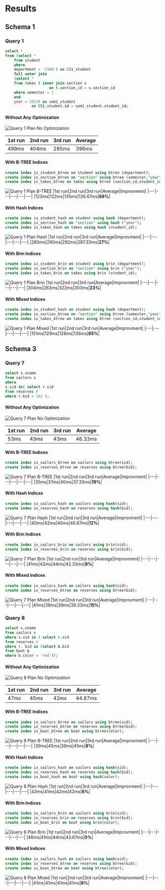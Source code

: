 # Results
## Schema 1

### Query 1
```SQL
select *
from (select *
    from student
    where
    department = 'CSEN') as CS1_student
    full outer join
    (select *
    from takes t inner join section s
                    on t.section_id = s.section_id
    where semester = 1
    and
    year = 2019) as sem1_student
            on CS1_student.id = sem1_student.student_id;
```
#### Without Any Optimization

![Query 1 Plan No Optimization](./images/query_1_no_optimization.svg)

|1st run|2nd run|3rd run|Average|
|---|---|---|---|
|499ms|404ms|285ms|396ms|

#### With B-TREE Indices

```SQL
create index ix_student_btree on student using btree (department);
create index ix_section_btree on "section" using btree (semester,"year");
create index ix_takes_btree on takes using btree (section_id,student_id);
```
![Query 1 Plan B-TREE](./images/query_1_btrees.svg)
|1st run|2nd run|3rd run|Average|Improvment|
|---|---|---|---|---|
|123ms|122ms|135ms|126.67ms|**68%**|

#### With Hash Indices

```SQL
create index ix_student_hash on student using hash (department);
create index ix_section_hash on "section" using hash ("year");
create index ix_takes_hash on takes using hash (student_id);
```

![Query 1 Plan Hash](./images/query_1_hash.svg)
|1st run|2nd run|3rd run|Average|Improvment|
|---|---|---|---|---|
|280ms|290ms|292ms|287.33ms|**27%**|

#### With Brin Indices

```SQL
create index ix_student_brin on student using brin (department);
create index ix_section_brin on "section" using brin ("year");
create index ix_takes_brin on takes using brin (student_id);
```

![Query 1 Plan Brin](./images/query_1_brin.svg)
|1st run|2nd run|3rd run|Average|Improvment|
|---|---|---|---|---|
|304ms|283ms|322ms|303ms|**23%**|

#### With Mixed Indices

```SQL
create index ix_student_hash on student using hash (department);
create index ix_section_btree on "section" using btree (semester,"year");
create index ix_takes_btree on takes using btree (section_id,student_id);
```

![Query 1 Plan Mixed](./images/query_1_mixed.svg)
|1st run|2nd run|3rd run|Average|Improvment|
|---|---|---|---|---|
|151ms|129ms|128ms|136ms|**65%**|

## Schema 3

### Query 7

```SQL
select s.sname
from sailors s
where
s.sid in( select r.sid
from reserves r
where r.bid = 103 );
```

#### Without Any Optimization

![Query 7 Plan No Optimization](./images/query_7_no_optimization.svg)

|1st run|2nd run|3rd run|Average|
|---|---|---|---|
|53ms|43ms|43ms|46.33ms|

#### With B-TREE Indices

```SQL
create index ix_sailors_btree on sailors using btree(sid);
create index ix_reserves_btree on reserves using btree(bid);
```
![Query 7 Plan B-TREE](./images/query_7_btrees.svg)
|1st run|2nd run|3rd run|Average|Improvment|
|---|---|---|---|---|
|35ms|37ms|40ms|37.33ms|**19%**|

#### With Hash Indices

```SQL
create index ix_sailors_hash on sailors using hash(sid);
create index ix_reserves_hash on reserves using hash(bid);
```

![Query 7 Plan Hash](./images/query_7_hash.svg)
|1st run|2nd run|3rd run|Average|Improvment|
|---|---|---|---|---|
|40ms|42ms|40ms|40.67ms|**12%**|

#### With Brin Indices

```SQL
create index ix_sailors_brin on sailors using brin(sid);
create index ix_reserves_brin on reserves using brin(bid);
```

![Query 7 Plan Brin](./images/query_7_brin.svg)
|1st run|2nd run|3rd run|Average|Improvment|
|---|---|---|---|---|
|41ms|42ms|44ms|42.33ms|**8%**|

#### With Mixed Indices

```SQL
create index ix_sailors_hash on sailors using hash(sid);
create index ix_reserves_btree on reserves using btree(bid);
```

![Query 7 Plan Mixed](./images/query_7_mixed.svg)
|1st run|2nd run|3rd run|Average|Improvment|
|---|---|---|---|---|
|41ms|38ms|39ms|39.33ms|**15%**|

### Query 8

```SQL
select s.sname
from sailors s
where s.sid in ( select r.sid
from reserves r
where r. bid in (select b.bid
from boat b
where b.color = 'red'));
```

#### Without Any Optimization

![Query 8 Plan No Optimization](./images/query_8_no_optimization.svg)

|1st run|2nd run|3rd run|Average|
|---|---|---|---|
|47ms|45ms|42ms|44.67ms|

#### With B-TREE Indices

```SQL
create index ix_sailors_btree on sailors using btree(sid);
create index ix_reserves_btree on reserves using btree(bid);
create index ix_boat_btree on boat using btree(color);
```
![Query 8 Plan B-TREE](./images/query_8_btrees.svg)
|1st run|2nd run|3rd run|Average|Improvment|
|---|---|---|---|---|
|39ms|45ms|39ms|41ms|**8%**|

#### With Hash Indices

```SQL
create index ix_sailors_hash on sailors using hash(sid);
create index ix_reserves_hash on reserves using hash(bid);
create index ix_boat_hash on boat using hash(color);
```

![Query 8 Plan Hash](./images/query_8_hash.svg)
|1st run|2nd run|3rd run|Average|Improvment|
|---|---|---|---|---|
|43ms|41ms|42ms|42ms|**6%**|

#### With Brin Indices

```SQL
create index ix_sailors_brin on sailors using brin(sid);
create index ix_reserves_brin on reserves using brin(bid);
create index ix_boat_brin on boat using brin(color);
```

![Query 8 Plan Brin](./images/query_8_brin.svg)
|1st run|2nd run|3rd run|Average|Improvment|
|---|---|---|---|---|
|46ms|41ms|44ms|43.67ms|**0%**|

#### With Mixed Indices

```SQL
create index ix_sailors_hash on sailors using hash(sid);
create index ix_reserves_btree on reserves using btree(bid);
create index ix_boat_btree on boat using btree(color);
```

![Query 8 Plan Mixed](./images/query_8_mixed.svg)
|1st run|2nd run|3rd run|Average|Improvment|
|---|---|---|---|---|
|41ms|41ms|41ms|41ms|**8%**|
